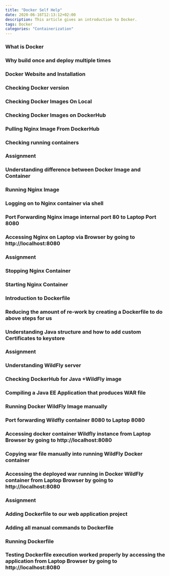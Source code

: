 ```yaml
---
title: "Docker Self Help"
date: 2020-06-16T12:13:12+02:00
description: This article gives an introduction to Docker.
tags: Docker
categories: "Containerization"
---
```


### What is Docker


### Why build once and deploy multiple times


### Docker Website and Installation


### Checking Docker version


### Checking Docker Images On Local


### Checking Docker Images on DockerHub


### Pulling Nginx Image From DockerHub


### Checking running containers


### Assignment


### Understanding difference between Docker Image and Container


### Running Nginx Image


### Logging on to Nginx container via shell


### Port Forwarding Nginx image internal port 80 to Laptop Port 8080


### Accessing Nginx on Laptop via Browser by going to http://localhost:8080


### Assignment


### Stopping Nginx Container


### Starting Nginx Container


### Introduction to Dockerfile


### Reducing the amount of re-work by creating a Dockerfile to do above steps for us


### Understanding Java structure and how to add custom Certificates to keystore


### Assignment


### Understanding WildFly server


### Checking DockerHub for Java +WildFly image


### Compiling a Java EE Application that produces WAR file


### Running Docker WildFly Image manually


### Port forwarding Wildfly container 8080 to Laptop 8080


### Accessing docker container Wildfly instance from Laptop Browser by going to http://localhost:8080


### Copying war file manually into running WildFly Docker container


### Accessing the deployed war running in Docker WildFly container from Laptop Browser by going to http://localhost:8080


### Assignment


### Adding Dockerfile to our web application project


### Adding all manual commands to Dockerfile


### Running Dockerfile


### Testing Dockerfile execution worked properly by accessing the application from Laptop Browser by going to http://localhost:8080